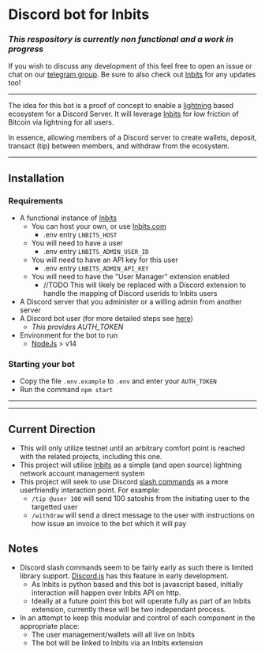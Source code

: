 # Discord bot for lnbits

### _This respository is currently non functional and a work in progress_

If you wish to discuss any development of this feel free to open an issue or chat on our [telegram group](https://t.me/joinchat/dh4xD_LwlAphOWNk).
Be sure to also check out [lnbits](https://github.com/lnbits/lnbits) for any updates too!

---

The idea for this bot is a proof of concept to enable a [lightning](https://lightning.network/) based ecosystem for a Discord Server. It will leverage [lnbits](https://github.com/lnbits/lnbits) for low friction of Bitcoin via lightning for all users. 

In essence, allowing members of a Discord server to create wallets, deposit, transact (tip) between members, and withdraw from the ecosystem.

---
## Installation

### Requirements
- A functional instance of [lnbits](https://github.com/lnbits/lnbits)
  - You can host your own, or use [lnbits.com](https://lnbits.com)
    - .env entry `LNBITS_HOST`
  - You will need to have a user 
    - .env entry `LNBITS_ADMIN_USER_ID`
  - You will need to have an API key for this user 
    - .env entry `LNBITS_ADMIN_API_KEY`
  - You will need to have the "User Manager" extension enabled
    - //TODO This will likely be replaced with a Discord extension to handle the mapping of Discord userids to lnbits users
- A Discord server that you administer or a willing admin from another server
- A Discord bot user (for more detailed steps see [here](./docs/discord_bot.md)) 
  - _This provides AUTH_TOKEN_
- Environment for the bot to run
  - [NodeJs](https://nodejs.org/en/download/current/) > v14

### Starting your bot
- Copy the file `.env.example` to `.env` and enter your `AUTH_TOKEN`
- Run the command `npm start`

---
---
## Current Direction
* This will only utilize testnet until an arbitrary comfort point is reached with the related projects, including this one.
* This project will utilise [lnbits](https://github.com/lnbits/lnbits) as a simple (and open source) lightning network account management system
* This project will seek to use Discord [slash commands](https://discord.com/developers/docs/interactions/slash-commands) as a more userfriendly interaction point. For example:
  - `/tip @user 100` will send 100 satoshis from the initiating user to the targetted user
  - `/withdraw` will send a direct message to the user with instructions on how issue an invoice to the bot which it will pay


## Notes
* Discord slash commands seem to be fairly early as such there is limited library support. [Discord.js](https://discord.js.org/#/) has this feature in early development.
  - As lnbits is python based and this bot is javascript based, initially interaction will happen over lnbits API on http.
  - Ideally at a future point this bot will operate fully as part of an lnbits extension, currently these will be two independant process.
* In an attempt to keep this modular and control of each component in the appropriate place:
  - The user management/wallets will all live on lnbits
  - The bot will be linked to lnbits via an lnbits extension